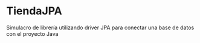 # TiendaJPA
 Simulacro de librería utilizando driver JPA para conectar una base de datos con el proyecto Java
